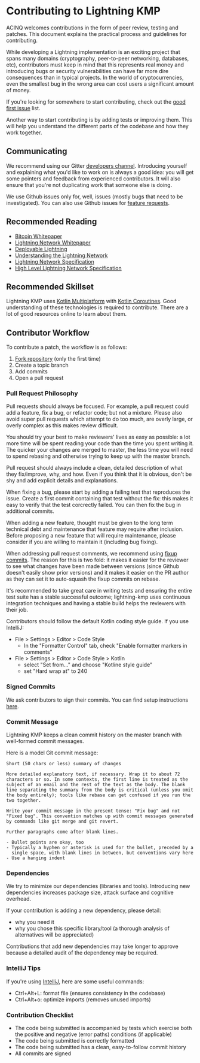 # Contributing to Lightning KMP

ACINQ welcomes contributions in the form of peer review, testing and patches.
This document explains the practical process and guidelines for contributing.

While developing a Lightning implementation is an exciting project that spans many domains
(cryptography, peer-to-peer networking, databases, etc), contributors must keep in mind that this
represents real money and introducing bugs or security vulnerabilities can have far more dire
consequences than in typical projects. In the world of cryptocurrencies, even the smallest bug in
the wrong area can cost users a significant amount of money.

If you're looking for somewhere to start contributing, check out the [good first issue](https://github.com/ACINQ/lightning-kmp/issues?q=is%3Aopen+is%3Aissue+label%3A"good+first+issue") list.

Another way to start contributing is by adding tests or improving them.
This will help you understand the different parts of the codebase and how they work together.

## Communicating

We recommend using our Gitter [developers channel](https://gitter.im/ACINQ/developers).
Introducing yourself and explaining what you'd like to work on is always a good idea: you will get
some pointers and feedback from experienced contributors. It will also ensure that you're not
duplicating work that someone else is doing.

We use Github issues only for, well, issues (mostly bugs that need to be investigated).
You can also use Github issues for [feature requests](https://github.com/ACINQ/lightning-kmp/issues?q=is%3Aissue+label%3A"feature+request").

## Recommended Reading

- [Bitcoin Whitepaper](https://bitcoin.org/bitcoin.pdf)
- [Lightning Network Whitepaper](https://lightning.network/lightning-network-paper.pdf)
- [Deployable Lightning](https://github.com/ElementsProject/lightning/raw/master/doc/deployable-lightning.pdf)
- [Understanding the Lightning Network](https://bitcoinmagazine.com/articles/understanding-the-lightning-network-part-building-a-bidirectional-payment-channel-1464710791)
- [Lightning Network Specification](https://github.com/lightningnetwork/lightning-rfc)
- [High Level Lightning Network Specification](https://medium.com/@rusty_lightning/the-bitcoin-lightning-spec-part-1-8-a7720fb1b4da)

## Recommended Skillset

Lightning KMP uses [Kotlin Multiplatform](https://kotlinlang.org/docs/reference/multiplatform.html) with [Kotlin Coroutines](https://kotlinlang.org/docs/reference/coroutines-overview.html).
Good understanding of these technologies is required to contribute.
There are a lot of good resources online to learn about them.

## Contributor Workflow

To contribute a patch, the workflow is as follows:

1. [Fork repository](https://help.github.com/en/github/getting-started-with-github/fork-a-repo) (only the first time)
2. Create a topic branch
3. Add commits
4. Open a pull request

### Pull Request Philosophy

Pull requests should always be focused. For example, a pull request could add a feature, fix a bug,
or refactor code; but not a mixture.
Please also avoid super pull requests which attempt to do too much, are overly large, or overly
complex as this makes review difficult.

You should try your best to make reviewers' lives as easy as possible: a lot more time will be
spent reading your code than the time you spent writing it.
The quicker your changes are merged to master, the less time you will need to spend rebasing and
otherwise trying to keep up with the master branch.

Pull request should always include a clean, detailed description of what they fix/improve, why,
and how.
Even if you think that it is obvious, don't be shy and add explicit details and explanations.

When fixing a bug, please start by adding a failing test that reproduces the issue.
Create a first commit containing that test without the fix: this makes it easy to verify that the
test corcrectly failed. You can then fix the bug in additional commits.

When adding a new feature, thought must be given to the long term technical debt and maintenance
that feature may require after inclusion. Before proposing a new feature that will require
maintenance, please consider if you are willing to maintain it (including bug fixing).

When addressing pull request comments, we recommend using [fixup commits](https://robots.thoughtbot.com/autosquashing-git-commits).
The reason for this is two fold: it makes it easier for the reviewer to see what changes have been
made between versions (since Github doesn't easily show prior versions) and it makes it easier on
the PR author as they can set it to auto-squash the fixup commits on rebase.

It's recommended to take great care in writing tests and ensuring the entire test suite has a
stable successful outcome; lightning-kmp uses continuous integration techniques and having a stable build
helps the reviewers with their job.

Contributors should follow the default Kotlin coding style guide. If you use IntelliJ:

- File > Settings > Editor > Code Style
  - In the "Formatter Control" tab, check "Enable formatter markers in comments"
- File > Settings > Editor > Code Style > Kotlin
  - select "Set from..." and choose "Kotline style guide"
  - set "Hard wrap at" to 240

### Signed Commits

We ask contributors to sign their commits.
You can find setup instructions [here](https://help.github.com/en/github/authenticating-to-github/signing-commits).

### Commit Message

Lightning KMP keeps a clean commit history on the master branch with well-formed commit messages.

Here is a model Git commit message:

```text
Short (50 chars or less) summary of changes

More detailed explanatory text, if necessary. Wrap it to about 72
characters or so. In some contexts, the first line is treated as the
subject of an email and the rest of the text as the body. The blank
line separating the summary from the body is critical (unless you omit
the body entirely); tools like rebase can get confused if you run the
two together.

Write your commit message in the present tense: "Fix bug" and not
"Fixed bug". This convention matches up with commit messages generated
by commands like git merge and git revert.

Further paragraphs come after blank lines.

- Bullet points are okay, too
- Typically a hyphen or asterisk is used for the bullet, preceded by a
  single space, with blank lines in between, but conventions vary here
- Use a hanging indent
```

### Dependencies

We try to minimize our dependencies (libraries and tools). Introducing new dependencies increases
package size, attack surface and cognitive overhead.

If your contribution is adding a new dependency, please detail:

- why you need it
- why you chose this specific library/tool (a thorough analysis of alternatives will be
  appreciated)

Contributions that add new dependencies may take longer to approve because a detailed audit of the
dependency may be required.

### IntelliJ Tips

If you're using [IntelliJ](https://www.jetbrains.com/idea/), here are some useful commands:

- Ctrl+Alt+L: format file (ensures consistency in the codebase)
- Ctrl+Alt+o: optimize imports (removes unused imports)

### Contribution Checklist

- The code being submitted is accompanied by tests which exercise both the positive and negative
  (error paths) conditions (if applicable)
- The code being submitted is correctly formatted
- The code being submitted has a clean, easy-to-follow commit history
- All commits are signed
